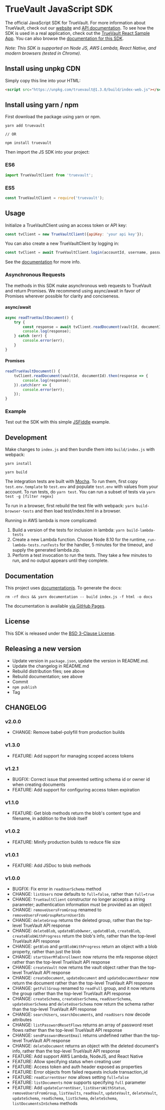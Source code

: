 # TrueVault JavaScript SDK

The official JavaScript SDK for TrueVault. For more information about TrueVault, check out our [website](https://www.truevault.com) and [API documentation](https://docs.truevault.com). To see how the SDK is used in a real application, check out the [TrueVault React Sample App](https://github.com/truevault/tv-react-js-sample-app). You can also browse the [documentation for this SDK](https://truevault.github.io/truevault-js-sdk).

_Note: This SDK is supported on Node JS, AWS Lambda, React Native, and modern browsers (tested in Chrome)._

## Install using unpkg CDN

Simply copy this line into your HTML:
```html
<script src="https://unpkg.com/truevault@1.3.0/build/index-web.js"></script>
```

## Install using yarn / npm

First download the package using yarn or npm.

```
yarn add truevault

// OR

npm install truevault
```

Then import the JS SDK into your project:

### ES6
```javascript
import TrueVaultClient from 'truevault';
```

### ES5
```javascript
const TrueVaultClient = require('truevault');
```

## Usage

Initialize a TrueVaultClient using an access token or API key:

```javascript
const tvClient = new TrueVaultClient({apiKey: 'your api key'});
```

You can also create a new TrueVaultClient by logging in:

```javascript
const tvClient = await TrueVaultClient.login(accountId, username, password, mfaCode);
```

See the [documentation](http://truevault.github.io/truevault-js-sdk) for more info.

### Asynchronous Requests

The methods in this SDK make asynchronous web requests to TrueVault and return Promises. We recommend using async/await in favor of Promises wherever possible for clarity and conciseness.

#### async/await
```javascript
async readTrueVaultDocument() {
    try {
        const response = await tvClient.readDocument(vaultId, documentId);
        console.log(response);
    } catch (err) {
        console.error(err);
    }
}
```

#### Promises
```javascript
readTrueVaultDocument() {
    tvClient.readDocument(vaultId, documentId).then(response => {
        console.log(response);
    }).catch(err => {
        console.error(err);
    });
}
```

### Example

Test out the SDK with this simple [JSFiddle](https://jsfiddle.net/TrueVault/wq4em2m1/) example.

## Development

Make changes to `index.js` and then bundle them into `build/index.js` with webpack:

`yarn install`

`yarn build`

The integration tests are built with [Mocha](https://mochajs.org/). To run them,
first copy `test.env.template` to `test.env` and populate `test.env` with values from your account. To run tests, do
`yarn test`. You can run a subset of tests via `yarn test -g [filter regex]`

To run in a browser, first rebuild the test file with webpack: `yarn build-browser-tests`
and then load test/index.html in a browser.

Running in AWS lambda is more complicated:

1. Build a version of the tests for inclusion in lambda: `yarn build-lambda-tests`
1. Create a new Lambda function. Choose Node 8.10 for the runtime, `run-lambda-tests.runTests` for the handler, 5 minutes for the timeout, and supply the generated lambda.zip.
1. Perform a test invocation to run the tests. They take a few minutes to run, and no output appears until they complete.

## Documentation

This project uses [documentationjs](http://documentation.js.org/). To generate the docs:

```
rm -rf docs && yarn documentation -- build index.js -f html -o docs
```

The documentation is available [via GitHub Pages](https://truevault.github.io/truevault-js-sdk).

## License

This SDK is released under the [BSD 3-Clause License](LICENSE).

## Releasing a new version

- Update version in `package.json`, update the version in README.md.
- Update the changelog in README.md
- Rebuild distribution files; see above
- Rebuild documentation; see above
- Commit
- `npm publish`
- Tag

## CHANGELOG

### v2.0.0
* CHANGE: Remove babel-polyfill from production builds

### v1.3.0
* FEATURE: Add support for managing scoped access tokens

### v1.2.1
* BUGFIX: Correct issue that prevented setting schema id or owner id when creating documents
* FEATURE: Add support for configuring access token expiration

### v1.1.0
* FEATURE: Get blob methods return the blob's content type and filename, in addition to the blob itself

### v1.0.2
* FEATURE: Minify production builds to reduce file size

### v1.0.1
* FEATURE: Add JSDoc to blob methods

### v1.0.0
* BUGFIX: Fix error in `readUserSchema` method
* CHANGE: `listUsers` now defaults to `full=false`, rather than `full=true`
* CHANGE: `TrueVaultClient` constructor no longer accepts a string parameter; authentication information must be provided as an object
* CHANGE: `removeUsersFromGroup` renamed to `removeUsersFromGroupReturnUserIds`
* CHANGE: `deleteGroup` returns the deleted group, rather than the top-level TrueVault API response
* CHANGE: `deleteBlob`, `updateBlobOwner`, `updateBlob`, `createBlob`, `createBlobWithProgress` return the blob's info, rather than the top-level TrueVault API response
* CHANGE: `getBlob` and `getBlobWithProgress` return an object with a blob property, rather than just the blob
* CHANGE: `startUserMfaEnrollment` now returns the mfa response object rather than the top-level TrueVault API response
* CHANGE: `createVault` now returns the vault object rather than the top-level TrueVault API response
* CHANGE: `createDocument`, `updateDocument` and `updateDocumentOwner` now return the document rather than the top-level TrueVault API response
* CHANGE: `getFullGroup` renamed to `readFull` group, and it now returns the group rather than the top-level TrueVault API response
* CHANGE: `createSchema`, `createUserSchema`, `readUserSchema`, `updateUserSchema` and `deleteUserSchema` now return the schema rather than the top-level TrueVault API response
* CHANGE: `searchUsers`, `searchDocuments`, and `readUsers` now decode attributes
* CHANGE: `listPasswordResetFlows` returns an array of password reset flows rather than the top-level TrueVault API response
* CHANGE: `sendPasswordResetEmail` returns undefined rather than the top-level TrueVault API response
* CHANGE: `deleteDocument` returns an object with the deleted document's info, rather than the top-level TrueVault API response
* FEATURE: Add support AWS Lambda, NodeJS, and React Native
* FEATURE: Allow specifying status when creating user
* FEATURE: Access token and auth header exposed as properties
* FEATURE: Error objects from failed requests include transaction_id
* FEATURE: `readCurrentUser` now allows setting `full=false`
* FEATURE: `listDocuments` now supports specifying `full` parameter
* FEATURE: Add `updateCurrentUser`, `listUsersWithStatus`, `removeUsersFromGroup`, `listVaults`, `readVault`, `updateVault`, `deleteVault`, `updateSchema`, `readSchema`, `listSchema`, `deleteSchema`, `listDocumentsInSchema` methods
